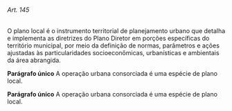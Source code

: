 
###### Art. 145
O plano local é o instrumento territorial de planejamento urbano que detalha e implementa as diretrizes do Plano Diretor em porções específicas do território municipal, por meio da definição de normas, parâmetros e ações ajustadas às particularidades socioeconômicas, urbanísticas e ambientais da área abrangida.

**Parágrafo único** A operação urbana consorciada é uma espécie de plano local.

**Parágrafo único** A operação urbana consorciada é uma espécie de plano local.

